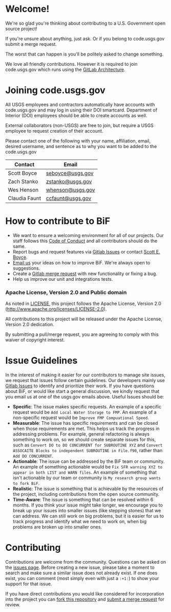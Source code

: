 # Welcome!

We're so glad you're thinking about contributing to a U.S. Government open source project! 

If you're unsure about anything, just ask. Or if you belong to code.usgs.gov submit a merge request. 

The worst that can happen is you'll be politely asked to change something. 

We love all friendly contributions. However it is required to join code.usgs.gov which runs using the [GitLab Architecture](https://docs.gitlab.com/ee/development/architecture.html).



# Joining code.usgs.gov

All USGS employees and contractors automatically have accounts with code.usgs.gov and may log in using their DOI smartcard. 
Department of Interior (DOI) employees should be able to create accounts as well.

External collaborators (non-USGS) are free to join, but require a USGS employee to request creation of their account. 

Please contact one of the following with your name, affiliation, email, desired username, and sentence as to why you want to be added to the code.usgs.gov

| Contact       | Email              |
| ------------- | ------------------ |
| Scott Boyce   | <seboyce@usgs.gov> |
| Zach Stanko   | <zstanko@usgs.gov> |
| Wes Henson    | <whenson@usgs.gov> |
| Claudia Faunt | <ccfaunt@usgs.gov> |



# How to contribute to BiF

- We want to ensure a welcoming environment for all of our projects. Our staff follows this [Code of Conduct](CODE_OF_CONDUCT.md) and all contributors should do the same.
- Report bugs and request features via [Gitlab Issues](https://docs.gitlab.com/ee/user/project/issues/) or contact [Scott E. Boyce](mailto:seboyce@usgs.gov).
- [Email us](mailto:seboyce@usgs.gov) your ideas on how to improve BiF. We're always open to suggestions.
- Create a [Gitlab merge request](https://docs.gitlab.com/ee/user/project/merge_requests/) with new functionality or fixing a bug.
- Help us improve our unit and integrations tests.

### Apache License, Version 2.0 and Public domain

As noted in [LICENSE](LICENSE.md), this project follows the Apache License, Version 2.0 (<http://www.apache.org/licenses/LICENSE-2.0>).

All contributions to this project will be released under the Apache License, Version 2.0 dedication. 

By submitting a pull/merge request, you are agreeing to comply with this waiver of copyright interest.



# Issue Guidelines

In the interest of making it easier for our contributors to manage site issues, we request that issues follow certain guidelines.  Our developers mainly use [Gitlab Issues](https://docs.gitlab.com/ee/user/project/issues/) to identify and prioritize their work.  If you have questions about BiF, or would like start a general discussion, we kindly request that you email us at one of the usgs.gov emails above. Useful Issues should be:

 - **Specific**: The issue makes specific requests.  An example of a specific request would be `Add Local Water Storage to FMP`.   An example of a non-specific request would be `Improve FMP Compuational Speed`.
 - **Measurable**: The issue has specific requirements and can be closed when those requirements are met.  This helps us track the progress in addressing problems.  For example, general refactoring is always something to work on, so we should create separate issues for this, such as `Convert DO to DO CONCURRENT for SUBROUTINE XYZ` and `Convert ASSOCAITE Blocks to independent SUBROUTINE in File.f90`, rather than `Add DO CONCURRENT`.
 - **Actionable**: The issue can be addressed by the BiF team or community.  An example of something actionable would be `Fix SFR warning XYZ to appear in both LIST and WARN files`.  An example of something that isn't actionable by our team or community is `My research group wants to fork BiF`.
 - **Realistic**: The issue is something that is achievable by the resources of the project, including contributions from the open source community. 
 - **Time-Aware**: The issue is something that can be resolved within 6 months.  If you think your issue might take longer, we encourage you to break up your issues into smaller issues (like stepping stones) that we can address.  We can still work on big problems, but it is easier for us to track progress and identify what we need to work on, when big problems are broken up into smaller ones.

 

Contributing
============

Contributions are welcome from the community. Questions can be asked on the [issues page][1]. Before creating a new issue, please take a moment to search and make sure a similar issue does not already exist. If one does exist, you can comment (most simply even with just a `:+1:`) to show your support for that issue.

If you have direct contributions you would like considered for incorporation into the project you can [fork this repository][2] and
[submit a merge request][3] for review.



[1]: https://code.usgs.gov/fortran/bif/-/issues
[2]: https://docs.gitlab.com/ee/gitlab-basics/fork-project.html
[3]: https://docs.gitlab.com/ee/gitlab-basics/add-merge-request.html








